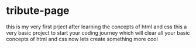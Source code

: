 # tribute-page
this is my very first prject after learning the concepts of html and css
this a very basic project to start your coding journey which will clear
all your basic concepts of html and css
now lets create something more cool
